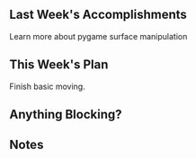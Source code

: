 ## Last Week's Accomplishments

Learn more about pygame surface manipulation

## This Week's Plan

Finish basic moving.

## Anything Blocking?



## Notes


